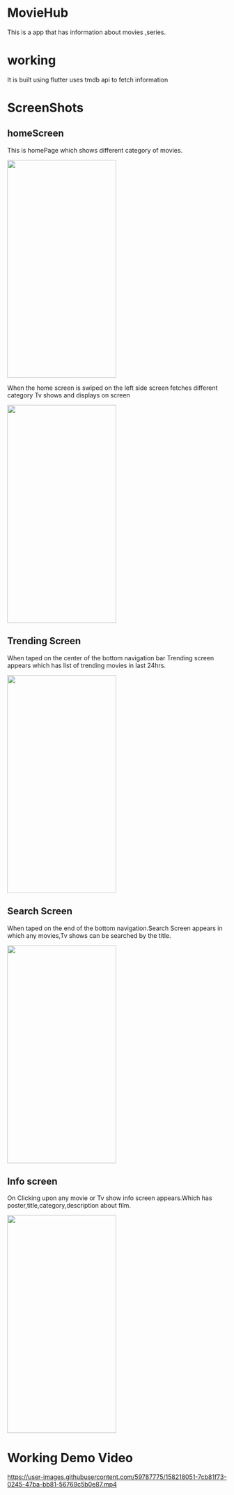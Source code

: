 
# MovieHub
 This is a app that has information about movies ,series.
 
 # working
 It is built using flutter uses tmdb api to fetch information

 # ScreenShots

 ## homeScreen
 This is homePage  which shows different category of movies.</br>
 
 <img src="https://user-images.githubusercontent.com/59787775/158197627-6b9b0baa-e3ea-460a-87a8-b6b90a97f42e.jpg " width="250" height="500" />
 
 When the home screen is swiped on the left side screen fetches different category Tv shows and displays on screen</br>
 
 <img src="https://user-images.githubusercontent.com/59787775/158198780-fe9b1c07-3785-425e-bd51-dc58a428c37c.jpg " width="250" height="500" />

## Trending Screen

When taped on the center of the bottom navigation bar Trending screen appears which has list of trending movies in last 24hrs.</br>

<img src="https://user-images.githubusercontent.com/59787775/158199423-eee1458d-318d-47e5-af65-4ebef8aaad91.jpg" width="250" height="500" />

## Search Screen
When taped on the end of the bottom navigation.Search Screen appears in which any movies,Tv shows can be searched by the title.</br>

<img src="https://user-images.githubusercontent.com/59787775/158200009-0a0df6d5-5afa-4567-8e08-fa6b135bd873.jpg" width="250" height="500" />

## Info screen
On Clicking upon any movie or Tv show info screen appears.Which has poster,title,category,description about film.

<img src="https://user-images.githubusercontent.com/59787775/158200786-f9833f5d-359e-430f-89fd-664755a7ecb4.jpg" width="250" height="500" />

# Working Demo Video

https://user-images.githubusercontent.com/59787775/158218051-7cb81f73-0245-47ba-bb81-56769c5b0e87.mp4

